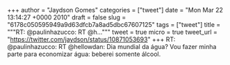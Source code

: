
+++
author = "Jaydson Gomes"
categories = ["tweet"]
date = "Mon Mar 22 13:14:27 +0000 2010"
draft = false
slug = "6178c050595949a9d63dfcb7a8ad5dbc67607125"
tags = ["tweet"]
title = """RT: @paulinhazucco: RT @h..."""
tweet = true
micro = true
tweet_url = "https://twitter.com/jaydson/status/10871053693"
+++
RT: @paulinhazucco: RT @hellowdan: Dia mundial da água? Vou fazer minha parte para economizar água: beberei somente álcool.
